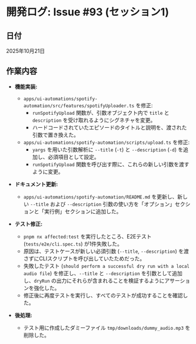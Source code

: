 # 開発ログ: Issue #93 (セッション1)

## 日付

2025年10月21日

## 作業内容

- **機能実装:**
    - `apps/ui-automations/spotify-automation/src/features/spotifyUploader.ts` を修正:
        - `runSpotifyUpload` 関数が、引数オブジェクト内で `title` と `description` を受け取れるようにシグネチャを変更。
        - ハードコードされていたエピソードのタイトルと説明を、渡された引数で置き換えた。
    - `apps/ui-automations/spotify-automation/scripts/upload.ts` を修正:
        - `yargs` を用いた引数解析に `--title` (`-t`) と `--description` (`-d`) を追加し、必須項目として設定。
        - `runSpotifyUpload` 関数を呼び出す際に、これらの新しい引数を渡すように変更。

- **ドキュメント更新:**
    - `apps/ui-automations/spotify-automation/README.md` を更新し、新しい `--title` および `--description` 引数の使い方を「オプション」セクションと「実行例」セクションに追加した。

- **テスト修正:**
    - `pnpm nx affected:test` を実行したところ、E2Eテスト (`tests/e2e/cli.spec.ts`) が1件失敗した。
    - 原因は、テストケースが新しい必須引数 (`--title`, `--description`) を渡さずにCLIスクリプトを呼び出していたためだった。
    - 失敗したテスト (`should perform a successful dry run with a local audio file`) を修正し、`--title` と `--description` を引数として追加し、`dryRun` の出力にそれらが含まれることを検証するようにアサーションを強化した。
    - 修正後に再度テストを実行し、すべてのテストが成功することを確認した。

- **後処理:**
    - テスト用に作成したダミーファイル `tmp/downloads/dummy_audio.mp3` を削除した。
